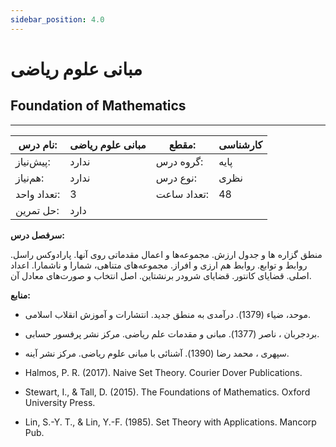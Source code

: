 ```yaml
---
sidebar_position: 4.0
---
```

# مبانی علوم ریاضی
## Foundation of Mathematics
_______________________________________________________________________________
| نام درس:    | مبانی علوم ریاضی | مقطع:       | کارشناسی |
| ----------- | ---------------- | ----------- | -------- |
| پیش‌نیاز:   | ندارد            | گروه درس:   | پایه     |
| هم‌نیاز:    | ندارد            | نوع درس:    | نظری     |
| تعداد واحد: | 3                | تعداد ساعت: | 48       |
| حل تمرین:   |  دارد            |             |          |

**سرفصل درس:**

منطق گزاره ها و جدول ارزش. مجموعه‌ها و اعمال مقدماتی روی آنها. پارادوکس راسل. روابط و توابع. روابط هم ارزی و افراز. مجموعه‌های متناهی، شمارا و ناشمارا. اعداد اصلی. قضایای کانتور. قضایای شرودر برنشتاین. اصل انتخاب و صورت‌های معادل آن.

**منابع:**


- موحد، ضیاء (1379). درآمدی به منطق جدید. انتشارات و آموزش انقلاب اسلامی.

- بردجربان ، ناصر (1377). مبانی و مقدمات علم ریاضی. مرکز نشر پرفسور حسابی.

- سپهری ، محمد رضا (1390). آشنائی با مبانی علوم ریاضی. مرکز نشر آینه.

- Halmos, P. R. (2017). Naive Set Theory. Courier Dover Publications.

- Stewart, I., & Tall, D. (2015). The Foundations of Mathematics. Oxford University Press.

- Lin, S.-Y. T., & Lin, Y.-F. (1985). Set Theory with Applications. Mancorp Pub.
